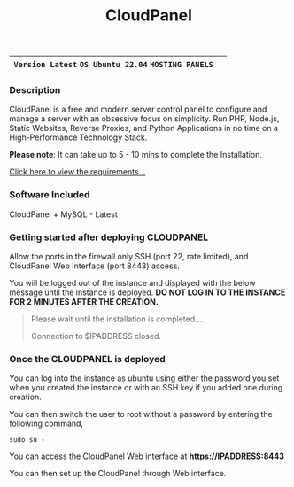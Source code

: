 ﻿---
title: CloudPanel
sidebar_label: CloudPanel
---

|**`Version Latest` `OS Ubuntu 22.04` `HOSTING PANELS`**|  |
|-------------------------------------------------------|--|

### Description

CloudPanel is a free and modern server control panel to configure and manage a server with an obsessive focus on simplicity. Run PHP, Node.js, Static Websites, Reverse Proxies, and Python Applications in no time on a High-Performance Technology Stack.

**Please note**: It can take up to 5 - 10 mins to complete the Installation.

[Click here to view the requirements...](https://www.cloudpanel.io/docs/v2/requirements/)

### Software Included

CloudPanel + MySQL - Latest

### Getting started after deploying CLOUDPANEL

Allow the ports in the firewall only SSH (port 22, rate limited), and CloudPanel Web Interface (port 8443) access.

You will be logged out of the instance and displayed with the below message until the instance is deployed.  **DO NOT LOG IN TO THE INSTANCE FOR 2 MINUTES AFTER THE CREATION.**

> Please wait until the installation is completed.... 
>
> Connection to $IPADDRESS closed.

### Once the CLOUDPANEL is deployed

You can log into the instance as ubuntu using either the password you set when you created the instance or with an SSH key if you added one during creation.

You can then switch the user to root without a password by entering the following command,
~~~
sudo su -
~~~

You can access the CloudPanel Web interface at **https://IPADDRESS:8443**

You can then set up the CloudPanel through Web interface.
